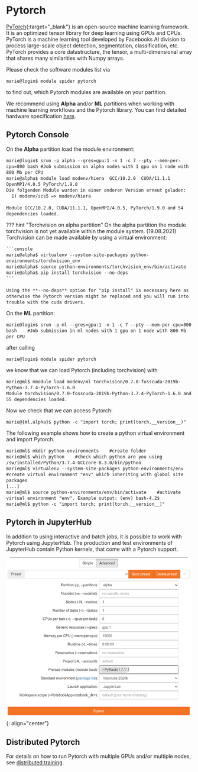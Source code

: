 # Pytorch

[PyTorch](https://pytorch.org/){:target="_blank"} is an open-source machine learning framework.
It is an optimized tensor library for deep learning using GPUs and CPUs.
PyTorch is a machine learning tool developed by Facebooks AI division to process large-scale object detection, segmentation, classification, etc.
PyTorch provides a core datastructure, the tensor, a multi-dimensional array that shares many similarities with Numpy arrays.

Please check the software modules list via

```console
marie@login$ module spider pytorch
```

to find out, which Pytorch modules are available on your partition.

We recommend using **Alpha** and/or **ML** partitions when working with machine learning workflows
and the Pytorch library.
You can find detailed hardware specification [here](../jobs_and_resources/hardware_taurus.md).

## Pytorch Console

On the **Alpha** partition load the module environment:

```console
marie@login$ srun -p alpha --gres=gpu:1 -n 1 -c 7 --pty --mem-per-cpu=800 bash #Job submission on alpha nodes with 1 gpu on 1 node with 800 Mb per CPU
marie@alpha$ module load modenv/hiera  GCC/10.2.0  CUDA/11.1.1 OpenMPI/4.0.5 PyTorch/1.9.0
Die folgenden Module wurden in einer anderen Version erneut geladen:
  1) modenv/scs5 => modenv/hiera

Module GCC/10.2.0, CUDA/11.1.1, OpenMPI/4.0.5, PyTorch/1.9.0 and 54 dependencies loaded.
```

??? hint "Torchvision on alpha partition"
    On the alpha partition the module torchvision is not yet available within the module system. (19.08.2021)
    Torchvision can be made available by using a virtual environment:

    ```console
    marie@alpha$ virtualenv --system-site-packages python-environments/torchvision_env
    marie@alpha$ source python-environments/torchvision_env/bin/activate
    marie@alpha$ pip install torchvision --no-deps
    ```

    Using the **--no-deps** option for "pip install" is necessary here as otherwise the Pytorch version might be replaced and you will run into trouble with the cuda drivers.

On the **ML** partition:

```console
marie@login$ srun -p ml --gres=gpu:1 -n 1 -c 7 --pty --mem-per-cpu=800 bash    #Job submission in ml nodes with 1 gpu on 1 node with 800 Mb per CPU
```

after calling

```console
marie@login$ module spider pytorch
```

we know that we can load Pytorch (including torchvision) with

```console
marie@ml$ mmodule load modenv/ml torchvision/0.7.0-fosscuda-2019b-Python-3.7.4-PyTorch-1.6.0
Module torchvision/0.7.0-fosscuda-2019b-Python-3.7.4-PyTorch-1.6.0 and 55 dependencies loaded.
```

Now we check that we can access Pytorch:

```console
marie@{ml,alpha}$ python -c "import torch; print(torch.__version__)"
```

The following example shows how to create a python virtual environment and
 import Pytorch.

```console
marie@ml$ mkdir python-environments    #create folder
marie@ml$ which python    #check which python are you using
/sw/installed/Python/3.7.4-GCCcore-8.3.0/bin/python
marie@ml$ virtualenv --system-site-packages python-environments/env    #create virtual environment "env" which inheriting with global site packages
[...]
marie@ml$ source python-environments/env/bin/activate    #activate virtual environment "env". Example output: (env) bash-4.2$
marie@ml$ python -c "import torch; print(torch.__version__)"
```

## Pytorch in JupyterHub

In addition to using interactive and batch jobs, it is possible to work with Pytorch using JupyterHub.
The production and test environments of JupyterHub contain Python kernels, that come with a Pytorch support.

![Pytorch module in JupyterHub](misc/Pytorch_jupyter_module.png)
{: align="center"}

## Distributed Pytorch

For details on how to run Pytorch with multiple GPUs and/or multiple nodes, see [distributed training](distributed_training.md).
